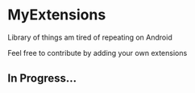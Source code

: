 # MyExtensions

Library of things am tired of repeating on Android

Feel free to contribute by adding your own extensions

## In Progress... 
